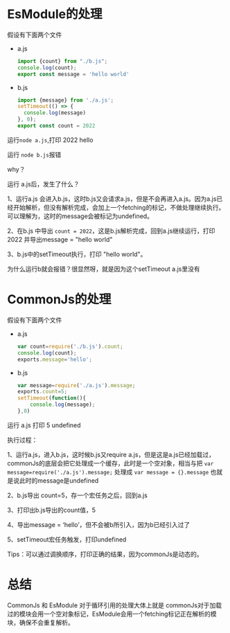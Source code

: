 # EsModule的处理
 假设有下面两个文件
  - a.js
    ```js
    import {count} from "./b.js";
    console.log(count);
    export const message = 'hello world'
    ```

  - b.js
    ```js
    import {message} from './a.js';
    setTimeout(() => {
      console.log(message)
    }, 0);
    export const count = 2022
    ```
 运行`node a.js`,打印 2022 hello
 
 运行 `node b.js`报错

 why？

 运行 a.js后，发生了什么？

 1、运行a.js 会进入b.js，这时b.js又会请求a.js，但是不会再进入a.js。因为a.js已经开始解析，但没有解析完成，会加上一个fetching的标记，不做处理继续执行。 可以理解为，这时的message会被标记为undefined。

 2、在b.js 中导出 `count = 2022`，这是b.js解析完成，回到a.js继续运行，打印 2022 并导出message = "hello world"

 3、b.js中的setTimeout执行，打印 "hello world"。

 为什么运行b就会报错？很显然呀，就是因为这个setTimeout a.js里没有


# CommonJs的处理

 假设有下面两个文件
  - a.js
    ```js
    var count=require('./b.js').count;
    console.log(count);
    exports.message='hello';
    ```

  - b.js
    ```js
    var message=require('./a.js').message;
    exports.count=5;
    setTimeout(function(){
        console.log(message);
    },0)
    ```

运行 a.js 打印 5 undefined

执行过程：

1、运行a.js，进入b.js，这时候b.js又require a.js，但是这是a.js已经加载过，commonJs的底层会把它处理成一个缓存，此时是一个空对象，相当与把 `var message=require('./a.js').message;` 处理成 `var message = {}.message` 也就是说此时的message是undefined

2、b.js导出 count=5，存一个宏任务之后，回到a.js

3、打印出b.js导出的count值，5

4、导出message = ‘hello’，但不会被b所引入，因为b已经引入过了

5、setTimeout宏任务触发，打印undefined

Tips：可以通过调换顺序，打印正确的结果，因为commonJs是动态的。

# 总结 

CommonJs 和 EsModule 对于循环引用的处理大体上就是 commonJs对于加载过的模块会用一个空对象标记，EsModule会用一个fetching标记正在解析的模块，确保不会重复解析。


